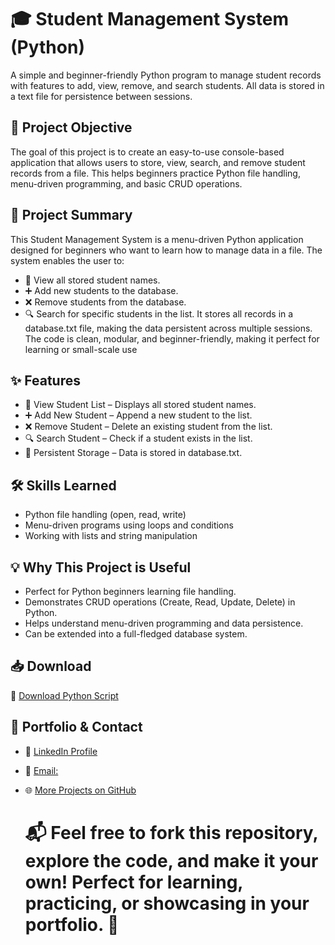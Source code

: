 # 🎓 Student Management System (Python)
A simple and beginner-friendly Python program to manage student records with features to add, view, remove, and search students. All data is stored in a text file for persistence between sessions.

## 🎯 Project Objective
The goal of this project is to create an easy-to-use console-based application that allows users to store, view, search, and remove student records from a file.
This helps beginners practice Python file handling, menu-driven programming, and basic CRUD operations.

## 📝 Project Summary
This Student Management System is a menu-driven Python application designed for beginners who want to learn how to manage data in a file. The system enables the user to:

- 📜 View all stored student names.
- ➕ Add new students to the database.
- ❌ Remove students from the database.
- 🔍 Search for specific students in the list.
It stores all records in a database.txt file, making the data persistent across multiple sessions. The code is clean, modular, and beginner-friendly, making it perfect for learning or small-scale use


## ✨ Features
- 📜 View Student List – Displays all stored student names.
- ➕ Add New Student – Append a new student to the list.
- ❌ Remove Student – Delete an existing student from the list.
- 🔍 Search Student – Check if a student exists in the list.
- 💾 Persistent Storage – Data is stored in database.txt.

## 🛠 Skills Learned
- Python file handling (open, read, write)
- Menu-driven programs using loops and conditions
- Working with lists and string manipulation

## 💡 Why This Project is Useful
- Perfect for Python beginners learning file handling.
- Demonstrates CRUD operations (Create, Read, Update, Delete) in Python.
- Helps understand menu-driven programming and data persistence.
- Can be extended into a full-fledged database system.

## 📥 Download
📌 [Download Python Script](https://github.com/Farisraihan777/Python-hub_.../blob/main/WLECOME%20TO%20STUDENT%20MANAGEMENT%20SYSTEM.py)

  ## 🔗 Portfolio & Contact
- 💼 [LinkedIn Profile](https://www.linkedin.com/in/faris-raihan-70b916329/)
- 📧 [Email:](farisraihan777@gmail.com)
- 🌐 [More Projects on GitHub](https://github.com/Farisraihan777)

  # 📬 Feel free to fork this repository, explore the code, and make it your own! Perfect for learning, practicing, or showcasing in your portfolio. 🚀
